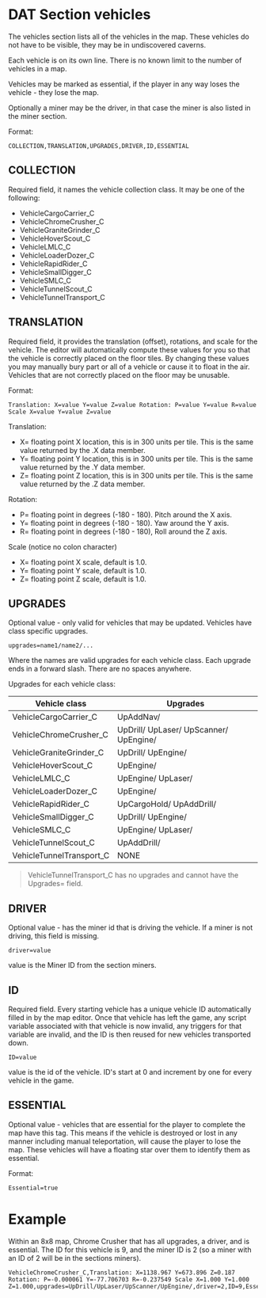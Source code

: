 # DAT Section vehicles

The vehicles section lists all of the vehicles in the map. These vehicles do not have to be visible, they may be in undiscovered caverns.

Each vehicle is on its own line. There is no known limit to the number of vehicles in a map. 

Vehicles may be marked as essential, if the player in any way loses the vehicle - they lose the map.

Optionally a miner may be the driver, in that case the miner is also listed in the miner section.

Format:
```
COLLECTION,TRANSLATION,UPGRADES,DRIVER,ID,ESSENTIAL
```

## COLLECTION

Required field, it names the vehicle collection class. It may be one of the following:

- VehicleCargoCarrier_C
- VehicleChromeCrusher_C
- VehicleGraniteGrinder_C
- VehicleHoverScout_C
- VehicleLMLC_C
- VehicleLoaderDozer_C
- VehicleRapidRider_C
- VehicleSmallDigger_C
- VehicleSMLC_C
- VehicleTunnelScout_C
- VehicleTunnelTransport_C


## TRANSLATION

Required field, it provides the translation (offset), rotations, and scale for the vehicle. The editor will automatically compute these values for you so that the vehicle is correctly placed on the floor tiles. By changing these values you may manually bury part or all of a vehicle or cause it to float in the air. Vehicles that are not correctly placed on the floor may be unusable.

Format:
```
Translation: X=value Y=value Z=value Rotation: P=value Y=value R=value Scale X=value Y=value Z=value
```

Translation:
- X= floating point X location, this is in 300 units per tile. This is the same value returned by the .X data member.
- Y= floating point Y location, this is in 300 units per tile. This is the same value returned by the .Y data member.
- Z= floating point Z location, this is in 300 units per tile. This is the same value returned by the .Z data member.

Rotation:
- P= floating point in degrees (-180 - 180). Pitch around the X axis.
- Y= floating point in degrees (-180 - 180). Yaw around the Y axis.
- R= floating point in degrees (-180 - 180), Roll around the Z axis.

Scale  (notice no colon character)
- X= floating point X scale, default is 1.0.
- Y= floating point Y scale, default is 1.0.
- Z= floating point Z scale, default is 1.0.

## UPGRADES

Optional value - only valid for vehicles that may be updated. Vehicles have class specific upgrades.

```
upgrades=name1/name2/...
```

Where the names are valid upgrades for each vehicle class. Each upgrade ends in a forward slash. There are no spaces anywhere.

Upgrades for each vehicle class:

|Vehicle class|Upgrades|
|---|---|
|VehicleCargoCarrier_C|UpAddNav/ |
|VehicleChromeCrusher_C|UpDrill/ UpLaser/ UpScanner/ UpEngine/ |
|VehicleGraniteGrinder_C|UpDrill/ UpEngine/ |
|VehicleHoverScout_C|UpEngine/ |
|VehicleLMLC_C|UpEngine/ UpLaser/ |
|VehicleLoaderDozer_C|UpEngine/ |
|VehicleRapidRider_C|UpCargoHold/ UpAddDrill/ |
|VehicleSmallDigger_C|UpDrill/ UpEngine/ |
|VehicleSMLC_C|UpEngine/ UpLaser/ |
|VehicleTunnelScout_C|UpAddDrill/ |
|VehicleTunnelTransport_C|NONE |

>VehicleTunnelTransport_C has no upgrades and cannot have the Upgrades= field.

## DRIVER

Optional value - has the miner id that is driving the vehicle. If a miner is not driving, this field is missing.
```
driver=value
```
value is the Miner ID from the section miners.

## ID
Required field. Every starting vehicle has a unique vehicle ID automatically filled in by the map editor. Once that vehicle has left the game, any script variable associated with that vehicle is now invalid, any triggers for that variable are invalid, and the ID is then reused for new vehicles transported down.

```
ID=value
```
value is the id of the vehicle. ID's start at 0 and increment by one for every vehicle in the game. 

## ESSENTIAL

Optional value - vehicles that are essential for the player to complete the map have this tag. This means if the vehicle is destroyed or lost in any manner including manual teleportation, will cause the player to lose the map. These vehicles will have a floating star over them to identify them as essential.

Format:
```
Essential=true
```

# Example

Within an 8x8 map,  Chrome Crusher that has all upgrades, a driver, and is essential. The ID for this vehicle is 9, and the miner ID is 2 (so a miner with an ID of 2 will be in the sections miners).

```
VehicleChromeCrusher_C,Translation: X=1138.967 Y=673.896 Z=0.187 Rotation: P=-0.000061 Y=-77.706703 R=-0.237549 Scale X=1.000 Y=1.000 Z=1.000,upgrades=UpDrill/UpLaser/UpScanner/UpEngine/,driver=2,ID=9,Essential=true
```
